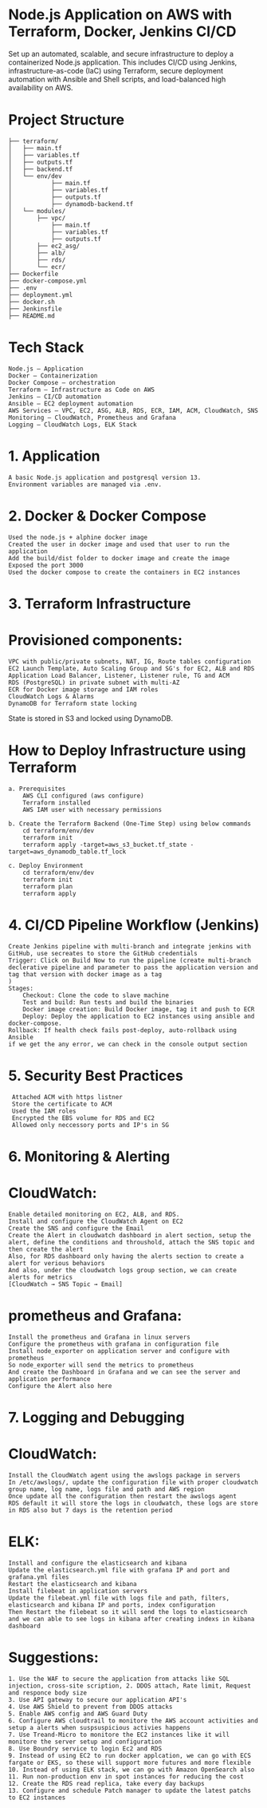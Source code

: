 # Node.js Application on AWS with Terraform, Docker, Jenkins CI/CD
Set up an automated, scalable, and secure infrastructure to deploy a containerized Node.js application. This includes CI/CD using Jenkins, infrastructure-as-code (IaC) using Terraform, secure deployment automation with Ansible and Shell scripts, and load-balanced high availability on AWS.

# Project Structure
    ├── terraform/
    │   ├── main.tf
    │   ├── variables.tf
    │   ├── outputs.tf
    │   ├── backend.tf
    │   └── env/dev
    │           ├── main.tf
    │           ├── variables.tf
    │           ├── outputs.tf
    │           ├── dynamodb-backend.tf
    │   └── modules/
    │       ├── vpc/
    │           ├── main.tf
    │           ├── variables.tf
    │           ├── outputs.tf
    │       ├── ec2_asg/
    │       ├── alb/
    │       ├── rds/
    │       └── ecr/
    ├── Dockerfile
    ├── docker-compose.yml
    ├── .env
    ├── deployment.yml
    ├── docker.sh
    ├── Jenkinsfile
    ├── README.md

# Tech Stack
    Node.js – Application
    Docker – Containerization
    Docker Compose – orchestration
    Terraform – Infrastructure as Code on AWS
    Jenkins – CI/CD automation
    Ansible – EC2 deployment automation
    AWS Services – VPC, EC2, ASG, ALB, RDS, ECR, IAM, ACM, CloudWatch, SNS
    Monitoring – CloudWatch, Prometheus and Grafana
    Logging – CloudWatch Logs, ELK Stack

# 1. Application
    A basic Node.js application and postgresql version 13.
    Environment variables are managed via .env.

# 2. Docker & Docker Compose
    Used the node.js + alphine docker image
    Created the user in docker image and used that user to run the application
    Add the build/dist folder to docker image and create the image
    Exposed the port 3000
    Used the docker compose to create the containers in EC2 instances

# 3. Terraform Infrastructure
# Provisioned components:
    VPC with public/private subnets, NAT, IG, Route tables configuration
    EC2 Launch Template, Auto Scaling Group and SG's for EC2, ALB and RDS
    Application Load Balancer, Listener, Listener rule, TG and ACM
    RDS (PostgreSQL) in private subnet with multi-AZ 
    ECR for Docker image storage and IAM roles
    CloudWatch Logs & Alarms
    DynamoDB for Terraform state locking
State is stored in S3 and locked using DynamoDB.

# How to Deploy Infrastructure using Terraform
    a. Prerequisites
        AWS CLI configured (aws configure)
        Terraform installed
        AWS IAM user with necessary permissions

    b. Create the Terraform Backend (One-Time Step) using below commands
        cd terraform/env/dev
        terraform init
        terraform apply -target=aws_s3_bucket.tf_state -target=aws_dynamodb_table.tf_lock

    c. Deploy Environment
        cd terraform/env/dev
        terraform init 
        terraform plan   
        terraform apply 

# 4. CI/CD Pipeline Workflow (Jenkins) 
    Create Jenkins pipeline with multi-branch and integrate jenkins with GitHub, use secreates to store the GitHub credentials
    Trigger: Click on Build Now to run the pipeline (create multi-branch declerative pipeline and parameter to pass the application version and tag that version with docker image as a tag
    )
    Stages:
        Checkout: Clone the code to slave machine
        Test and build: Run tests and build the binaries
        Docker image creation: Build Docker image, tag it and push to ECR
        Deploy: Deploy the application to EC2 instances using ansible and docker-compose.
    Rollback: If health check fails post-deploy, auto-rollback using Ansible
    if we get the any error, we can check in the console output section

# 5. Security Best Practices
     Attached ACM with https listner
     Store the certificate to ACM
     Used the IAM roles
     Encrypted the EBS volume for RDS and EC2 
     Allowed only neccessory ports and IP's in SG

# 6. Monitoring & Alerting
# CloudWatch:
    Enable detailed monitoring on EC2, ALB, and RDS.
    Install and configure the CloudWatch Agent on EC2
    Create the SNS and configure the Email
    Create the Alert in cloudwatch dashboard in alert section, setup the alert, define the conditions and throushold, attach the SNS topic and then create the alert
    Also, for RDS dashboard only having the alerts section to create a alert for verious behaviors
    And also, under the cloudwatch logs group section, we can create alerts for metrics
    [CloudWatch → SNS Topic → Email]

# prometheus and Grafana:
    Install the prometheus and Grafana in linux servers
    Configure the prometheus with grafana in configuration file
    Install node_exporter on application server and configure with prometheus
    So node_exporter will send the metrics to prometheus
    And create the Dashboard in Grafana and we can see the server and application performance
    Configure the Alert also here

# 7. Logging and Debugging
# CloudWatch:
    Install the CloudWatch agent using the awslogs package in servers
    In /etc/awslogs/, update the configuration file with proper cloudwatch group name, log name, logs file and path and AWS region
    Once update all the configuration then restart the awslogs agent
    RDS default it will store the logs in cloudwatch, these logs are store in RDS also but 7 days is the retention period

# ELK: 
    Install and configure the elasticsearch and kibana
    Update the elasticsearch.yml file with grafana IP and port and grafana.yml files
    Restart the elasticsearch and kibana
    Install filebeat in application servers
    Update the filebeat.yml file with logs file and path, filters, elasticsearch and kibana IP and ports, index configuration
    Then Restart the filebeat so it will send the logs to elasticsearch and we can able to see logs in kibana after creating indexs in kibana dashboard


# Suggestions:
    1. Use the WAF to secure the application from attacks like SQL injection, cross-site scription, 2. DDOS attach, Rate limit, Request and responce body size
    3. Use API gateway to secure our application API's
    4. Use AWS Shield to prevent from DDOS attacks
    5. Enable AWS config and AWS Guard Duty
    6. Configure AWS cloudtrail to monitore the AWS account activities and setup a alerts when suspsuspicious activies happens
    7. Use Treand-Micro to monitore the EC2 instances like it will monitore the server setup and configuration
    8. Use Boundry service to login Ec2 and RDS 
    9. Instead of using EC2 to run docker applcation, we can go with ECS fargate or EKS, so these will support more futures and more flexible
    10. Instead of using ELK stack, we can go with Amazon OpenSearch also
    11. Run non-production env in spot instances for reducing the cost
    12. Create the RDS read replica, take every day backups
    13. Configure and schedule Patch manager to update the latest patchs to EC2 instances

